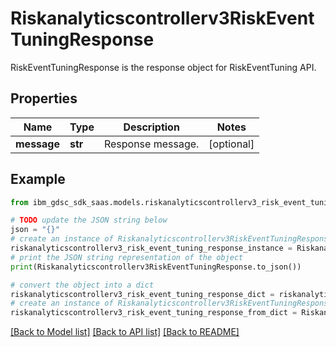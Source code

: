 # Riskanalyticscontrollerv3RiskEventTuningResponse

RiskEventTuningResponse is the response object for RiskEventTuning API.

## Properties

Name | Type | Description | Notes
------------ | ------------- | ------------- | -------------
**message** | **str** | Response message. | [optional] 

## Example

```python
from ibm_gdsc_sdk_saas.models.riskanalyticscontrollerv3_risk_event_tuning_response import Riskanalyticscontrollerv3RiskEventTuningResponse

# TODO update the JSON string below
json = "{}"
# create an instance of Riskanalyticscontrollerv3RiskEventTuningResponse from a JSON string
riskanalyticscontrollerv3_risk_event_tuning_response_instance = Riskanalyticscontrollerv3RiskEventTuningResponse.from_json(json)
# print the JSON string representation of the object
print(Riskanalyticscontrollerv3RiskEventTuningResponse.to_json())

# convert the object into a dict
riskanalyticscontrollerv3_risk_event_tuning_response_dict = riskanalyticscontrollerv3_risk_event_tuning_response_instance.to_dict()
# create an instance of Riskanalyticscontrollerv3RiskEventTuningResponse from a dict
riskanalyticscontrollerv3_risk_event_tuning_response_from_dict = Riskanalyticscontrollerv3RiskEventTuningResponse.from_dict(riskanalyticscontrollerv3_risk_event_tuning_response_dict)
```
[[Back to Model list]](../README.md#documentation-for-models) [[Back to API list]](../README.md#documentation-for-api-endpoints) [[Back to README]](../README.md)


